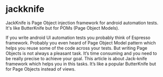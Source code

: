 # jackknife
JackKnife is Page Object injection framework for android automation tests. It's like ButterKnife but for POMs (Page Object Models).

If you write android UI automation tests you probably think of Espresso framework. Probably you even heard of Page Object Model pattern which helps you reuse some of the code across your tests. But writing Page Objects is not always a pleasant task. It’s time consuming and you need to be really precise to achieve your goal. This article is about Jack-knife framework which helps you in this tasks. It’s like a popular ButterKnife but for Page Objects instead of views.
